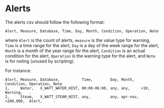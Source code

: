# Alerts
The alerts csv should follow the following format:
```
Alert, Measure, Database, Time, Day, Month, Condition, Operation, Note
```
where `Alert` is the count of alerts, `measure` is the value type for warning,
`Time` is a time range for the alert, `Day` is a day of the week range for the
alert, `Month` is a month of the year range for the alert, `Condition` is an
actual condition for the alert, `Operation` is the warning type for the alert,
and `Note` is for noting (unused by scripting).

For instance:
```
Alert, Measure, Database,          Time,        Day, Month,   Condition, Operation, Note
1,     Water,   X_WATT_WATER_HIST, 00:00-06:00, any, any,     >10,       Warning,   .
2,     Steam,   X_WATT_STEAM_HIST, any,         any, apr-nov, >200,000,  Alert,     .
```
